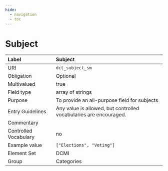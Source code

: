 ```yaml
---
hide:
  - navigation
  - toc
---
```


# Subject

| Label                 | Subject                 |
|:----------------------|:------------------------|
| URI                   | `dct_subject_sm`        |
| Obligation            | Optional                |
| Multivalued           | true                    |
| Field type            | array of strings        |
| Purpose               | To provide an all-purpose field for subjects |
| Entry Guidelines      | Any value is allowed, but controlled vocabularies are encouraged. |
| Commentary            |                         |
| Controlled Vocabulary | no                      |
| Example value         | `["Elections", "Voting"]` |
| Element Set           | DCMI                    |
| Group                 | Categories              |
